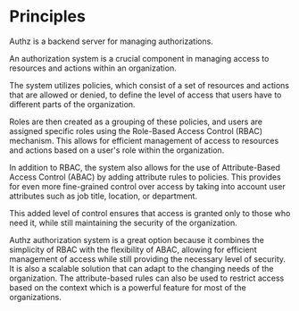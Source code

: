 # Principles

Authz is a backend server for managing authorizations.

An authorization system is a crucial component in managing access to resources and actions within an organization.

The system utilizes policies, which consist of a set of resources and actions that are allowed or denied, to define the level of access that users have to different parts of the organization.

Roles are then created as a grouping of these policies, and users are assigned specific roles using the Role-Based Access Control (RBAC) mechanism. This allows for efficient management of access to resources and actions based on a user's role within the organization.

In addition to RBAC, the system also allows for the use of Attribute-Based Access Control (ABAC) by adding attribute rules to policies. This provides for even more fine-grained control over access by taking into account user attributes such as job title, location, or department.

This added level of control ensures that access is granted only to those who need it, while still maintaining the security of the organization.

Authz authorization system is a great option because it combines the simplicity of RBAC with the flexibility of ABAC, allowing for efficient management of access while still providing the necessary level of security. It is also a scalable solution that can adapt to the changing needs of the organization. The attribute-based rules can also be used to restrict access based on the context which is a powerful feature for most of the organizations.